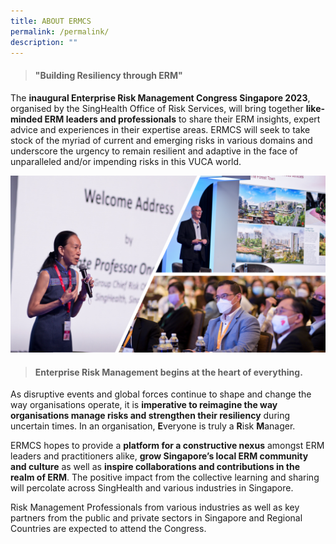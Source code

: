 ```yaml
---
title: ABOUT ERMCS
permalink: /permalink/
description: ""
---
```

> ####  "Building Resiliency through ERM"

The **inaugural Enterprise Risk Management Congress Singapore 2023**, organised by the SingHealth Office of Risk Services, will bring together **like-minded ERM leaders and professionals** to share their ERM insights, expert advice and experiences in their expertise areas. ERMCS will seek to take stock of the myriad of current and emerging risks in various domains and underscore the urgency to remain resilient and adaptive in the face of unparalleled and/or impending risks in this VUCA world.

![](/images/ERMCS%20Website%20About%20ERMCS%20page.png)


> #### **Enterprise Risk Management begins at the heart of everything.**

As disruptive events and global forces continue to shape and change the way organisations operate, it is **imperative to reimagine the way organisations manage risks and strengthen their resiliency** during uncertain times. In an organisation, **E**veryone is truly a **R**isk **M**anager.

ERMCS hopes to provide a **platform for a constructive nexus** amongst ERM leaders and practitioners alike, **grow Singapore’s local ERM community and culture** as well as **inspire collaborations and contributions in the realm of ERM**. The positive impact from the collective learning and sharing will percolate across SingHealth and various industries in Singapore.

Risk Management Professionals from various industries as well as key partners from the public and private sectors in Singapore and Regional Countries are expected to attend the Congress.

